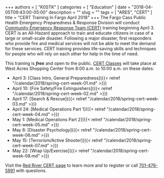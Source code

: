 +++
authors = [ "K0STK" ]
categories = [ "Education" ]
date = "2018-04-05T09:43:00-05:00"
description = ""
slug = ""
tags = [ "ARES", "CERT" ]
title = "CERT Training In Fargo April 2018"
+++
The Fargo Cass Public Health Emergency Preparedness & Response Division will
conduct
[Community Emergency Response Team \(CERT\)](https://en.wikipedia.org/wiki/Community_Emergency_Response_Team) training beginning April 3.
CERT is an All-Hazard approach to train and educate citizens in case of a
large or small-scale disaster. Following a major disaster, first responders
who provide fire and medical services will not be able to meet the demand for
these services. CERT training provides life-saving skills and techniques for
people who will rely on each other for help in the time of need.

<!--more-->

This training is ***free*** and open to the public.
[CERT Classes](/dates/cert/) will take place at West Acres Shopping Center
from 8:00 a.m. to 10:00 a.m. on these dates:

* April 3: [Class Intro, General Preparedness]({{< relref "/calendar/2018/spring-cert-week-01.md" >}})
* April 10: [Fire Safety/Fire Extinguishers]({{< relref "/calendar/2018/spring-cert-week-02.md" >}})
* April 17: [Search & Rescue]({{< relref "/calendar/2018/spring-cert-week-03.md" >}})
* April 24: [Medical Operations Part 1]({{< relref "/calendar/2018/spring-cert-week-04.md" >}})
* May 1: [Medical Operations Part 2]({{< relref "/calendar/2018/spring-cert-week-05.md" >}})
* May 8: [Disaster Psychology]({{< relref "/calendar/2018/spring-cert-week-06.md" >}})
* May 15: [Terrorism/Active Shooter]({{< relref "/calendar/2018/spring-cert-week-07.md" >}})
* May 22: [Wrap Up/Exercise]({{< relref "/calendar/2018/spring-cert-week-08.md" >}})

Visit the
[Red River CERT page](http://fargond.gov/city-government/departments/emergency-management/community-emergency-response-team-cert)
to learn more and to register or call [701-476-5991](tel:701-476-5991)
with questions.
